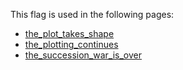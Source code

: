 This flag is used in the following pages:
 - [the_plot_takes_shape](../events/the_plot_takes_shape.md)
 - [the_plotting_continues](../events/the_plotting_continues.md)
 - [the_succession_war_is_over](../events/the_succession_war_is_over.md)
